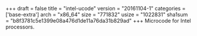 +++
draft = false
title = "intel-ucode"
version = "20161104-1"
categories = ['base-extra']
arch = "x86_64"
size = "771832"
usize = "1022831"
sha1sum = "b8f3781c5e1399e08a476d1de11a76da31b829ad"
+++
Microcode for Intel processors.